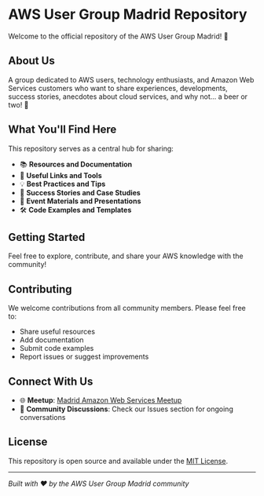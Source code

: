 # AWS User Group Madrid Repository

Welcome to the official repository of the AWS User Group Madrid! 🚀

## About Us

A group dedicated to AWS users, technology enthusiasts, and Amazon Web Services customers who want to share experiences, developments, success stories, anecdotes about cloud services, and why not... a beer or two! 🍺

## What You'll Find Here

This repository serves as a central hub for sharing:

- 📚 **Resources and Documentation**
- 🔗 **Useful Links and Tools**
- 💡 **Best Practices and Tips**
- 🎯 **Success Stories and Case Studies**
- 📅 **Event Materials and Presentations**
- 🛠️ **Code Examples and Templates**

## Getting Started

Feel free to explore, contribute, and share your AWS knowledge with the community!

## Contributing

We welcome contributions from all community members. Please feel free to:

- Share useful resources
- Add documentation
- Submit code examples
- Report issues or suggest improvements

## Connect With Us

- 🌐 **Meetup**: [Madrid Amazon Web Services Meetup](https://www.meetup.com/es-ES/madrid-amazon-web-services-meetup/)
- 💬 **Community Discussions**: Check our Issues section for ongoing conversations

## License

This repository is open source and available under the [MIT License](LICENSE).

---

*Built with ❤️ by the AWS User Group Madrid community*